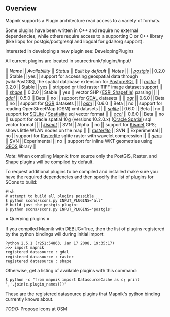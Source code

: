 <!-- Name: PluginArchitecture -->
<!-- Version: 32 -->
<!-- Last-Modified: 2010/11/13 09:01:03 -->
<!-- Author: kunitoki -->
## Overview

Mapnik supports a Plugin architecture read access to a variety of formats.

Some plugins have been written in C++ and require no external dependencies, while others require access to a supporting C or C++ library (like libpq for postgis/postgresql and libgdal for gdal/org support).

Interested in developing a new plugin see: DevelopingPlugins

All current plugins are located in source:trunk/plugins/input/

 || *Name* || *Availability* || *Status* || *Built by default*  || *Notes*  ||
 || *[postgis](/wiki:PostGIS/)* || 0.2.0 || Stable || yes || support for accessing geospatial data through [wiki:PostGIS], the spatial database extension for [PostgreSQL](http://en.wikipedia.org/wiki/PostgreSQL) ||
 || *[raster](/wiki:Raster/)* || 0.2.0 || Stable || yes ||  stripped or tiled raster TIFF image dataset support ||
 || *[shape](/wiki:Shape/)* || 0.2.0 || Stable || yes ||  vector SHP ([ESRI Shapefile](http://en.wikipedia.org/wiki/Shapefile)) parsing ||
 || *[gdal](/wiki:GDAL/)* || 0.5.0 || Beta || no ||  support for [GDAL](http://en.wikipedia.org/wiki/GDAL) datasets ||
 || *[ogr](/wiki:OGR/)*  || 0.6.0 || Beta || no ||  support for [OGR](http://en.wikipedia.org/wiki/GDAL) datasets ||
 || *[osm](/wiki:OsmPlugin/)* || 0.6.0 || Beta || no ||  support for reading OpenStreetMap (OSM) xml datasets ||
 || *[sqlite](/wiki:SQLite/)* || 0.6.0 || Beta || no ||  support for [SQLite](http://en.wikipedia.org/wiki/SQLite) / [Spatialite](http://www.gaia-gis.it/spatialite) sql vector format ||
 || *[occi](/wiki:OCCI/)* || 0.6.0 || Beta || no ||  support for oracle spatial 10g (versions 10.2.0.x) ([Oracle Spatial](http://en.wikipedia.org/wiki/Oracle_Spatial)) sql vector format ||
 || *[kismet](/wiki:Kismet/)* || SVN || Alpha || no ||  support for [Kismet](http://www.kismetwireless.net/) GPS; shows little WLAN nodes on the map || 
 || *[rasterlite](/wiki:Rasterlite/)* || SVN || Experimental || no ||  support for [Rasterlite](http://www.gaia-gis.it/spatialite) sqlite raster with wavelet compression || 
 || *[geos](/wiki:GEOS/)* || SVN || Experimental || no ||  support for inline WKT geometries using [GEOS](http://trac.osgeo.org/geos/) library || 

*Note*: When compiling Mapnik from source only the PostGIS, Raster, and Shape plugins will be compiled by default.

To request additional plugins to be compiled and installed make sure you have the required dependencies and then specify the list of plugins for SCons to build:


    #!sh
    # attempt to build all plugins possible
    $ python scons/scons.py INPUT_PLUGINS='all'
    # build just the postgis plugin:
    $ python scons/scons.py INPUT_PLUGINS='postgis'

= Querying plugins = 

If you compiled Mapnik with DEBUG=True, then the list of plugins registered by the python bindings will during initial import:


    Python 2.5.1 (r251:54863, Jan 17 2008, 19:35:17) 
    >>> import mapnik
    registered datasource : gdal
    registered datasource : raster
    registered datasource : shape

Otherwise, get a listing of available plugins with this command:


    $ python -c "from mapnik import DatasourceCache as c; print ','.join(c.plugin_names())"
These are the registered datasource plugins that Mapnik's python binding currently knows about.


*TODO:* Propose icons at OSM
